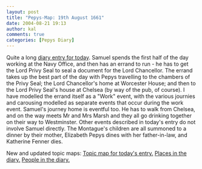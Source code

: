 ```yaml
---
layout: post
title: "Pepys-Map: 19th August 1661"
date: 2004-08-21 19:13
author: kal
comments: true
categories: [Pepys Diary]
---
```

Quite a long <a href="http://www.pepysdiary.com/archive/1661/08/19/index.php">diary entry for today</a>.
Samuel spends the first half of the day working at the Navy Office, and then has an errand to run - he has to get the Lord Privy Seal to seal a document for the Lord Chancellor. The errand takes up the best part of the day with Pepys travelling to the chambers of the Privy Seal; the Lord Chancellor's home at Worcester House; and then to the Lord Privy Seal's house at Chelsea (by way of the pub, of course). I have modelled the errand itself as a "Work" event, with the various journies and carousing modelled as separate events that occur during the work event.
Samuel's journey home is eventful too. He has to walk from Chelsea, and on the way meets Mr and Mrs Marsh and they all go drinking together on their way to Westminster.
Other events described in today's entry do not involve Samuel directly. The Montague's children are all summoned to a dinner by their mother,  Elizabeth Pepys dines with her father-in-law, and Katherine Fenner dies.

<!--more-->
New and updated topic maps:
<a href="http://www.techquila.com/blog/archives/16610819.ltm">Topic map for today's entry.</a>
<a href="http://www.techquila.com/blog/archives/pepys-diary-places.ltm">Places in the diary.</a>
<a href="http://www.techquila.com/blog/archives/pepys-diary-people.ltm">People in the diary.</a>

